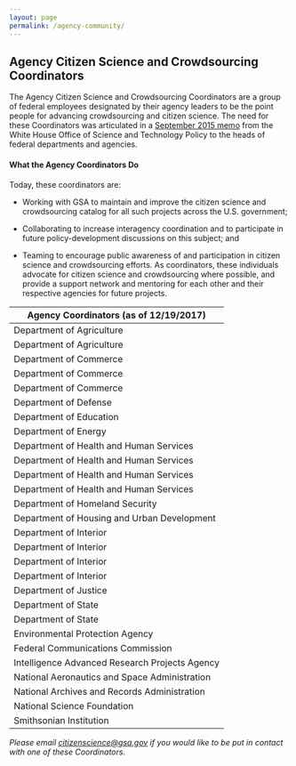 ```yaml
---
layout: page
permalink: /agency-community/
---
```

## Agency Citizen Science and Crowdsourcing Coordinators
The Agency Citizen Science and Crowdsourcing Coordinators are a group of federal employees designated by their agency leaders to be the point people for advancing crowdsourcing and citizen science.  The need for these Coordinators was articulated in a [September 2015 memo](https://obamawhitehouse.archives.gov/blog/2015/09/30/accelerating-use-citizen-science-and-crowdsourcing-address-societal-and-scientific) from the White House Office of Science and Technology Policy to the heads of federal departments and agencies.
#### What the Agency Coordinators Do
Today, these coordinators are:
- Working with GSA to maintain and improve the citizen science and crowdsourcing catalog for all such projects across the U.S. government;
- Collaborating to increase interagency coordination and to participate in future policy-development discussions on this subject; and

- Teaming to encourage public awareness of and participation in citizen science and crowdsourcing efforts.
As coordinators, these individuals advocate for citizen science and crowdsourcing where possible, and provide a support network and mentoring for each other and their respective agencies for future projects.




| Agency Coordinators (as of 12/19/2017)|
| ----------- |
| Department of Agriculture | [Forest Service](https://www.citizenscience.gov/catalog/usfs) | Michelle Tamez |
| Department of Agriculture | [USDA](https://www.citizenscience.gov/catalog/doa/) | Jim Kahler |
| Department of Commerce | [Census](https://www.citizenscience.gov/catalog/census/) | Barbara A. Downs |
| Department of Commerce | [NIST](https://www.citizenscience.gov/catalog/nist/) | Heather Evans |
| Department of Commerce | [NOAA](https://www.citizenscience.gov/catalog/noaa/) | Laura Oremland |
| Department of Defense | [DOD](https://www.citizenscience.gov/catalog/dod/) | Dr. Richard Ames |
| Department of Education | [IES](https://www.citizenscience.gov/catalog/doed/) | Ross Santy |
| Department of Energy | [DOE](https://www.citizenscience.gov/catalog/doe/) | Carly Robinson |
| Department of Health and Human Services | [CDC](https://www.citizenscience.gov/catalog/cdc/) | Juliana Cyril |
| Department of Health and Human Services | [FDA](https://www.citizenscience.gov/catalog/fda/) | Elaine Johanson, Amber Griffin |
| Department of Health and Human Services | HHS | Sandeep Patel
| Department of Health and Human Services | [NIH](https://www.citizenscience.gov/catalog/nih/) | Jennifer Couch,  Katrina Theisz |
| Department of Homeland Security | [DHS](https://www.citizenscience.gov/catalog/dhs/) | Jim Grove |
| Department of Housing and Urban Development | [HUD](https://www.citizenscience.gov/catalog/hud/) | Christopher Bourne |
| Department of Interior | [BLM](https://www.citizenscience.gov/catalog/blm/) | Mara Alexander |
| Department of Interior | [FWS](https://www.citizenscience.gov/catalog/fish-wildlife/) | To Be Named |
| Department of Interior | [NPS](https://www.citizenscience.gov/catalog/nps/) | Tim Watkins,  Kris Barnes |
| Department of Interior | [USGS](https://www.citizenscience.gov/catalog/usgs/) | Sophia Liu,  David Govoni |
| Department of Justice | [FBI](https://www.citizenscience.gov/catalog/fbi/) | David B. Smith |
| Department of State | [DOS](https://www.citizenscience.gov/catalog/state/) | Samuel B. Howerton |
| Department of State | [USAID](https://www.citizenscience.gov/catalog/usaid/) | Cameron D. Bess, Ph.D. |
| Environmental Protection Agency | [EPA](https://www.citizenscience.gov/catalog/epa/) | Jay Benforado |
| Federal Communications Commission | [FCC](https://www.citizenscience.gov/catalog/fcc/) | James Miller |
| Intelligence Advanced Research Projects Agency | [IARPA](https://www.citizenscience.gov/catalog/iarpa/) | Ruthanna Gordon |
| National Aeronautics and Space Administration | [NASA](https://www.citizenscience.gov/catalog/nasa/) | Amy Kaminski |
| National Archives and Records Administration | [NARA](https://www.citizenscience.gov/catalog/nara/) | Andrew Wilson,  Suzanne Isaacs |
| National Science Foundation | [NSF](https://www.citizenscience.gov/catalog/nsf/) | Ellen McCallie |
| Smithsonian Institution | [SI](https://www.citizenscience.gov/catalog/assi/) | Janet Abrams |

*Please email citizenscience@gsa.gov if you would like to be put in contact with one of these Coordinators.*


